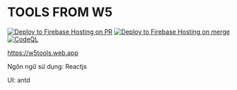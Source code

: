 # TOOLS FROM W5

[![Deploy to Firebase Hosting on PR](https://github.com/thangved/w5-tools/actions/workflows/firebase-hosting-pull-request.yml/badge.svg)](https://github.com/thangved/w5-tools/actions/workflows/firebase-hosting-pull-request.yml)
[![Deploy to Firebase Hosting on merge](https://github.com/thangved/w5-tools/actions/workflows/firebase-hosting-merge.yml/badge.svg)](https://github.com/thangved/w5-tools/actions/workflows/firebase-hosting-merge.yml)
[![CodeQL](https://github.com/thangved/w5-tools/actions/workflows/codeql.yml/badge.svg)](https://github.com/thangved/w5-tools/actions/workflows/codeql.yml)

<https://w5tools.web.app>

Ngôn ngữ sử dụng: Reactjs

UI: antd

